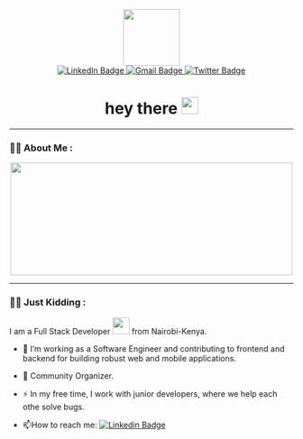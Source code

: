 <!-- ### Hi there 👋 -->

<div id="header" align="center">
  
  <img src="https://media.giphy.com/media/v1.Y2lkPTc5MGI3NjExZTdkNWUyMzdhYzJiZTA1YzJjMWFhOTExYWE1MThkNTNhOTYyNThiZiZjdD1z/M9gbBd9nbDrOTu1Mqx/giphy.gif" width="100"/>
</div>

<div id="badges" align="center">
  <a href="https://www.linkedin.com/in/kamau-seffu-687521160/">
    <img src="https://img.shields.io/badge/LinkedIn-blue?style=for-the-badge&logo=linkedin&logoColor=white" alt="LinkedIn Badge"/>
  </a>
  <a href="your-youtube-URL">
    <img src="https://img.shields.io/badge/YouTube-red?style=for-the-badge&logo=youtube&logoColor=white" alt="Gmail Badge"/>
  </a>
  <a href="https://mobile.twitter.com/Therealpunduh">
    <img src="https://img.shields.io/badge/Twitter-blue?style=for-the-badge&logo=twitter&logoColor=white" alt="Twitter Badge"/>
  </a>
</div>
<div align="center">
<img src="https://komarev.com/ghpvc/?username=SeffuCodeIT&style=flat-square&color=blue" alt=""/></div>

<h1 align="center">
  hey there
  <img src="https://media.giphy.com/media/hvRJCLFzcasrR4ia7z/giphy.gif" width="30px"/>
</h1>


---

### :woman_technologist: About Me :

<div align="center">
  <img src="https://media.giphy.com/media/nZUcWtrNqs9Nu/giphy.gif" width="500" height="200"/>
</div>

---

### :man_technologist: Just Kidding :
I am a Full Stack Developer <img src="https://media.giphy.com/media/WUlplcMpOCEmTGBtBW/giphy.gif" width="30"> from Nairobi-Kenya.


- :telescope: I’m working as a Software Engineer and contributing to frontend and backend for building robust web and mobile applications.

- :seedling: Community Organizer.

- :zap: In my free time, I work with junior developers, where we help each othe solve bugs.

- :mailbox:How to reach me: [![Linkedin Badge](https://img.shields.io/badge/-kakbar-blue?style=flat&logo=Linkedin&logoColor=white)](your-linkedin-url)



<!--
**SeffuCodeIT/SeffuCodeIT** is a ✨ _special_ ✨ repository because its `README.md` (this file) appears on your GitHub profile.

Here are some ideas to get you started:

- 🔭 I’m currently working on ...
- 🌱 I’m currently learning ...
- 👯 I’m looking to collaborate on ...
- 🤔 I’m looking for help with ...
- 💬 Ask me about ...
- 📫 How to reach me: ...
- 😄 Pronouns: ...
- ⚡ Fun fact: ...
-->
